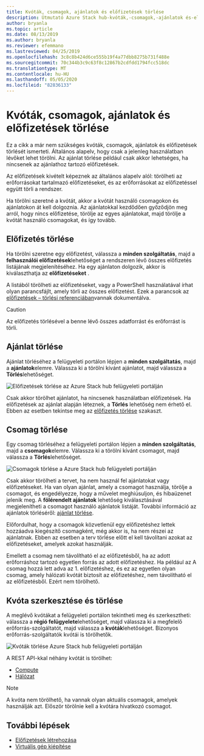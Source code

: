 ```yaml
---
title: Kvóták, csomagok, ajánlatok és előfizetések törlése
description: Útmutató Azure Stack hub-kvóták,-csomagok,-ajánlatok és-előfizetések törléséhez.
author: bryanla
ms.topic: article
ms.date: 08/13/2019
ms.author: bryanla
ms.reviewer: efemmano
ms.lastreviewed: 04/25/2019
ms.openlocfilehash: 3c8c8b424d6ce555b19f4a77dbb8275b731f488e
ms.sourcegitcommit: 70c344b3c9c63f8c12867b2cdfdd1794fcc518dc
ms.translationtype: MT
ms.contentlocale: hu-HU
ms.lasthandoff: 05/05/2020
ms.locfileid: "82836133"
---
```

# <a name="delete-quotas-plans-offers-and-subscriptions"></a>Kvóták, csomagok, ajánlatok és előfizetések törlése

Ez a cikk a már nem szükséges kvóták, csomagok, ajánlatok és előfizetések törlését ismerteti. Általános alapelv, hogy csak a jelenleg használatban lévőket lehet törölni. Az ajánlat törlése például csak akkor lehetséges, ha nincsenek az ajánlathoz tartozó előfizetések.

Az előfizetések kivételt képeznek az általános alapelv alól: törölheti az erőforrásokat tartalmazó előfizetéseket, és az erőforrásokat az előfizetéssel együtt törli a rendszer.

Ha törölni szeretné a kvótát, akkor a kvótát használó csomagokon és ajánlatokon át kell dolgoznia. Az ajánlatokkal kezdődően győződjön meg arról, hogy nincs előfizetése, törölje az egyes ajánlatokat, majd törölje a kvótát használó csomagokat, és így tovább.

## <a name="delete-a-subscription"></a>Előfizetés törlése

Ha törölni szeretne egy előfizetést, válassza a **minden szolgáltatás**, majd a **felhasználói előfizetések**lehetőséget a rendszeren lévő összes előfizetés listájának megjelenítéséhez. Ha egy ajánlaton dolgozik, akkor is kiválaszthatja az **előfizetéseket** .

A listából törölheti az előfizetéseket, vagy a PowerShell használatával írhat olyan parancsfájlt, amely törli az összes előfizetést. Ezek a parancsok az [előfizetések – törlési referenciában](/rest/api/azurestack/subscriptions/delete)vannak dokumentálva.

> [!CAUTION]
> Az előfizetés törlésével a benne lévő összes adatforrást és erőforrást is törli.

## <a name="delete-an-offer"></a>Ajánlat törlése

Ajánlat törléséhez a felügyeleti portálon lépjen a **minden szolgáltatás**, majd a **ajánlatok**elemre. Válassza ki a törölni kívánt ajánlatot, majd válassza a **Törlés**lehetőséget.

![Előfizetések törlése az Azure Stack hub felügyeleti portálján](media/azure-stack-delete-offer/delsub1.png)

Csak akkor törölhet ajánlatot, ha nincsenek használatban előfizetések. Ha előfizetések az ajánlat alapján léteznek, a **Törlés** lehetőség nem érhető el. Ebben az esetben tekintse meg az [előfizetés törlése](#delete-a-subscription) szakaszt.

## <a name="delete-a-plan"></a>Csomag törlése

Egy csomag törléséhez a felügyeleti portálon lépjen a **minden szolgáltatás**, majd a **csomagok**elemre. Válassza ki a törölni kívánt csomagot, majd válassza a **Törlés**lehetőséget.

![Csomagok törlése a Azure Stack hub felügyeleti portálján](media/azure-stack-delete-offer/delsub2.png)

Csak akkor törölheti a tervet, ha nem használ fel ajánlatokat vagy előfizetéseket. Ha van olyan ajánlat, amely a csomagot használja, törölje a csomagot, és engedélyezze, hogy a művelet meghiúsuljon, és hibaüzenet jelenik meg. A **fölérendelt ajánlatok** lehetőség kiválasztásával megjelenítheti a csomagot használó ajánlatok listáját. További információ az ajánlatok törléséről: [ajánlat törlése](#delete-an-offer).

Előfordulhat, hogy a csomagok közvetlenül egy előfizetéshez lettek hozzáadva kiegészítő csomagként, még akkor is, ha nem részei az ajánlatnak. Ebben az esetben a terv törlése előtt el kell távolítani azokat az előfizetéseket, amelyek azokat használják.

Emellett a csomag nem távolítható el az előfizetésből, ha az adott erőforráshoz tartozó egyetlen forrás az adott előfizetéshez. Ha például az A csomag hozzá lett adva az 1. előfizetéshez, és ez az egyetlen olyan csomag, amely hálózati kvótát biztosít az előfizetéshez, nem távolítható el az előfizetésből. Ezért nem törölhető.

## <a name="edit-and-delete-a-quota"></a>Kvóta szerkesztése és törlése

A meglévő kvótákat a felügyeleti portálon tekintheti meg és szerkesztheti: válassza a **régió felügyelete**lehetőséget, majd válassza ki a megfelelő erőforrás-szolgáltatót, majd válassza a **kvóták**lehetőséget. Bizonyos erőforrás-szolgáltatók kvótái is törölhetők.

![Kvóták törlése Azure Stack hub felügyeleti portálján](media/azure-stack-delete-offer/delsub3.png)

A REST API-kkal néhány kvótát is törölhet:

- [Compute](/rest/api/azurestack/quotas%20(compute)/delete)
- [Hálózat](/rest/api/azurestack/quotas%20(network)/delete)

> [!NOTE]
> A kvóta nem törölhető, ha vannak olyan aktuális csomagok, amelyek használják azt. Először törölnie kell a kvótára hivatkozó csomagot.

## <a name="next-steps"></a>További lépések

- [Előfizetések létrehozása](azure-stack-subscribe-plan-provision-vm.md)
- [Virtuális gép kiépítése](../user/azure-stack-create-vm-template.md)
